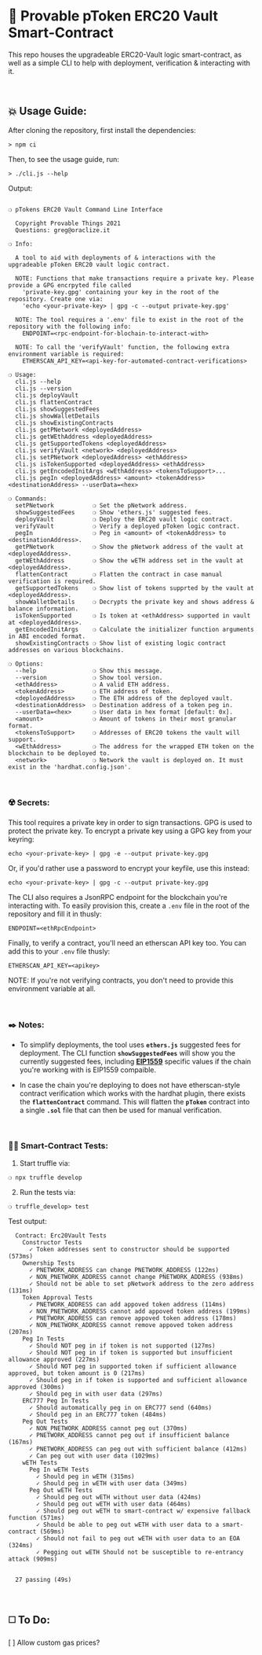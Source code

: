 # :page_with_curl: Provable pToken ERC20 Vault Smart-Contract

This repo houses the upgradeable ERC20-Vault logic smart-contract, as well as a simple CLI to help with deployment, verification & interacting with it.

&nbsp;

## :boom: Usage Guide:

After cloning the repository, first install the dependencies:

```
> npm ci
```

Then, to see the usage guide, run:

```
> ./cli.js --help
```

Output:

```

❍ pTokens ERC20 Vault Command Line Interface

  Copyright Provable Things 2021
  Questions: greg@oraclize.it

❍ Info:

  A tool to aid with deployments of & interactions with the upgradeable pToken ERC20 vault logic contract.

  NOTE: Functions that make transactions require a private key. Please provide a GPG encrpyted file called
    'private-key.gpg' containing your key in the root of the repository. Create one via:
    'echo <your-private-key> | gpg -c --output private-key.gpg'

  NOTE: The tool requires a '.env' file to exist in the root of the repository with the following info:
    ENDPOINT=<rpc-endpoint-for-blochain-to-interact-with>

  NOTE: To call the 'verifyVault' function, the following extra environment variable is required:
    ETHERSCAN_API_KEY=<api-key-for-automated-contract-verifications>

❍ Usage:
  cli.js --help
  cli.js --version
  cli.js deployVault
  cli.js flattenContract
  cli.js showSuggestedFees
  cli.js showWalletDetails
  cli.js showExistingContracts
  cli.js getPNetwork <deployedAddress>
  cli.js getWEthAddress <deployedAddress>
  cli.js getSupportedTokens <deployedAddress>
  cli.js verifyVault <network> <deployedAddress>
  cli.js setPNetwork <deployedAddress> <ethAddress>
  cli.js isTokenSupported <deployedAddress> <ethAddress>
  cli.js getEncodedInitArgs <wEthAddress> <tokensToSupport>...
  cli.js pegIn <deployedAddress> <amount> <tokenAddress> <destinationAddress> --userData=<hex>

❍ Commands:
  setPNetwork           ❍ Set the pNetwork address.
  showSuggestedFees     ❍ Show 'ethers.js' suggested fees.
  deployVault           ❍ Deploy the ERC20 vault logic contract.
  verifyVault           ❍ Verify a deployed pToken logic contract.
  pegIn                 ❍ Peg in <amount> of <tokenAddress> to <destinationAddress>.
  getPNetwork           ❍ Show the pNetwork address of the vault at <deployedAddress>.
  getWEthAddress        ❍ Show the wETH address set in the vault at <deployedAddress>.
  flattenContract       ❍ Flatten the contract in case manual verification is required.
  getSupportedTokens    ❍ Show list of tokens supprted by the vault at <deployedAddress>.
  showWalletDetails     ❍ Decrypts the private key and shows address & balance information.
  isTokenSupported      ❍ Is token at <ethAddress> supported in vault at <deployedAddress>.
  getEncodedInitArgs    ❍ Calculate the initializer function arguments in ABI encoded format.
  showExistingContracts ❍ Show list of existing logic contract addresses on various blockchains.

❍ Options:
  --help                ❍ Show this message.
  --version             ❍ Show tool version.
  <ethAddress>          ❍ A valid ETH address.
  <tokenAddress>        ❍ ETH address of token.
  <deployedAddress>     ❍ The ETH address of the deployed vault.
  <destinationAddress>  ❍ Destination address of a token peg in.
  --userData=<hex>      ❍ User data in hex format [default: 0x].
  <amount>              ❍ Amount of tokens in their most granular format.
  <tokensToSupport>     ❍ Addresses of ERC20 tokens the vault will support.
  <wEthAddress>         ❍ The address for the wrapped ETH token on the blockchain to be deployed to.
  <network>             ❍ Network the vault is deployed on. It must exist in the 'hardhat.config.json'.

```

&nbsp;

### :radioactive: Secrets:

This tool requires a private key in order to sign transactions. GPG is used to protect the private key. To encrypt a private key using a GPG key from your keyring:

```
echo <your-private-key> | gpg -e --output private-key.gpg
```

Or, if you'd rather use a password to encrypt your keyfile, use this instead:

```
echo <your-private-key> | gpg -c --output private-key.gpg
```

The CLI also requires a JsonRPC endpoint for the blockchain you're interacting with. To easily provision this, create a `.env` file in the root of the repository and fill it in thusly:

```
ENDPOINT=<ethRpcEndpoint>
```

Finally, to verify a contract, you'll need an etherscan API key too. You can add this to your `.env` file thusly:

```
ETHERSCAN_API_KEY=<apikey>
```

NOTE: If you're not verifying contracts, you don't need to provide this environment variable at all.

&nbsp;

### :black_nib: Notes:

 - To simplify deployments, the tool uses __`ethers.js`__ suggested fees for deployment. The CLI function __`showSuggestedFees`__ will show you the currently suggested fees, including __[EIP1559](https://github.com/ethereum/EIPs/blob/master/EIPS/eip-1559.md)__ specific values if the chain you're working with is EIP1559 compaible.

 - In case the chain you're deploying to does not have etherscan-style contract verification which works with the hardhat plugin, there exists the __`flattenContract`__ command. This will flatten the __`pToken`__ contract into a single __`.sol`__ file that can then be used for manual verification.

&nbsp;

### :guardsman: Smart-Contract Tests:

1) Start truffle via:

```
❍ npx truffle develop
```

2) Run the tests via:

```
❍ truffle_develop> test
```

Test output:

```
  Contract: Erc20Vault Tests
    Constructor Tests
      ✓ Token addresses sent to constructor should be supported (573ms)
    Ownership Tests
      ✓ PNETWORK_ADDRESS can change PNETWORK_ADDRESS (122ms)
      ✓ NON_PNETWORK_ADDRESS cannot change PNETWORK_ADDRESS (938ms)
      ✓ Should not be able to set pNetwork address to the zero address (131ms)
    Token Approval Tests
      ✓ PNETWORK_ADDRESS can add appoved token address (114ms)
      ✓ NON_PNETWORK_ADDRESS cannot add appoved token address (199ms)
      ✓ PNETWORK_ADDRESS can remove appoved token address (178ms)
      ✓ NON_PNETWORK_ADDRESS cannot remove appoved token address (207ms)
    Peg In Tests
      ✓ Should NOT peg in if token is not supported (127ms)
      ✓ Should NOT peg in if token is supported but insufficient allowance approved (227ms)
      ✓ Should NOT peg in supported token if sufficient allowance approved, but token amount is 0 (217ms)
      ✓ Should peg in if token is supported and sufficient allowance approved (300ms)
      ✓ Should peg in with user data (297ms)
    ERC777 Peg In Tests
      ✓ Should automatically peg in on ERC777 send (640ms)
      ✓ Should peg in an ERC777 token (484ms)
    Peg Out Tests
      ✓ NON_PNETWORK_ADDRESS cannot peg out (370ms)
      ✓ PNETWORK_ADDRESS cannot peg out if insufficient balance (167ms)
      ✓ PNETWORK_ADDRESS can peg out with sufficient balance (412ms)
      ✓ Can peg out with user data (1029ms)
    wETH Tests
      Peg In wETH Tests
        ✓ Should peg in wETH (315ms)
        ✓ Should peg in wETH with user data (349ms)
      Peg Out wETH Tests
        ✓ Should peg out wETH without user data (424ms)
        ✓ Should peg out wETH with user data (464ms)
        ✓ Should peg out wETH to smart-contract w/ expensive fallback function (571ms)
        ✓ Should be able to peg out wETH with user data to a smart-contract (569ms)
        ✓ Should not fail to peg out wETH with user data to an EOA (324ms)
        ✓ Pegging out wETH Should not be susceptible to re-entrancy attack (909ms)


  27 passing (49s)

```

&nbsp;

## :white_medium_square: To Do:

[ ] Allow custom gas prices?
